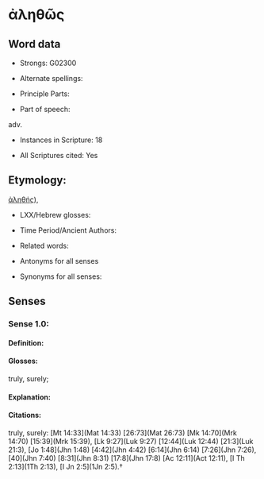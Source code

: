 # ἀληθῶς 

<!-- Status: S2=NeedsEdits -->
<!-- Lexica used for edits:   -->

## Word data

* Strongs: G02300

* Alternate spellings:



* Principle Parts: 


* Part of speech: 

adv.

* Instances in Scripture: 18

* All Scriptures cited: Yes

## Etymology: 

[ἀληθής]()),

* LXX/Hebrew glosses: 


* Time Period/Ancient Authors: 


* Related words: 

* Antonyms for all senses

* Synonyms for all senses: 


## Senses 


### Sense  1.0: 

#### Definition: 

#### Glosses: 

truly, surely; 

#### Explanation: 


#### Citations: 

truly, surely: [Mt 14:33](Mat 14:33) [26:73](Mat 26:73) [Mk 14:70](Mrk 14:70) [15:39](Mrk 15:39), [Lk 9:27](Luk 9:27) [12:44](Luk 12:44) [21:3](Luk 21:3), [Jo 1:48](Jhn 1:48) [4:42](Jhn 4:42) [6:14](Jhn 6:14) [7:26](Jhn 7:26), [40](Jhn 7:40) [8:31](Jhn 8:31) [17:8](Jhn 17:8) [Ac 12:11](Act 12:11), [I Th 2:13](1Th 2:13), [I Jn 2:5](1Jn 2:5).†
